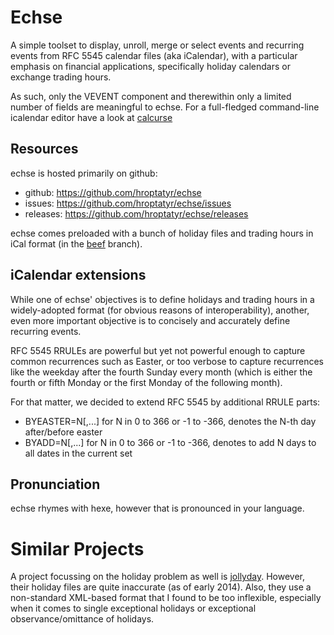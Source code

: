 Echse
=====

A simple toolset to display, unroll, merge or select events and
recurring events from RFC 5545 calendar files (aka iCalendar), with a
particular emphasis on financial applications, specifically holiday
calendars or exchange trading hours.

As such, only the VEVENT component and therewithin only a limited number
of fields are meaningful to echse.  For a full-fledged command-line
icalendar editor have a look at [calcurse][1]

Resources
---------
echse is hosted primarily on github:

+ github: <https://github.com/hroptatyr/echse>
+ issues: <https://github.com/hroptatyr/echse/issues>
+ releases: <https://github.com/hroptatyr/echse/releases>

echse comes preloaded with a bunch of holiday files and trading hours in
iCal format (in the [beef][2] branch).

iCalendar extensions
--------------------
While one of echse' objectives is to define holidays and trading hours
in a widely-adopted format (for obvious reasons of interoperability),
another, even more important objective is to concisely and accurately
define recurring events.

RFC 5545 RRULEs are powerful but yet not powerful enough to capture
common recurrences such as Easter, or too verbose to capture recurrences
like the weekday after the fourth Sunday every month (which is either
the fourth or fifth Monday or the first Monday of the following month).

For that matter, we decided to extend RFC 5545 by additional RRULE
parts:

+ BYEASTER=N[,...]  for N in 0 to 366 or -1 to -366, denotes the N-th
  day after/before easter
+ BYADD=N[,...]  for N in 0 to 366 or -1 to -366, denotes to add N days
  to all dates in the current set

Pronunciation
-------------
echse rhymes with hexe, however that is pronounced in your language.

Similar Projects
================

A project focussing on the holiday problem as well is [jollyday][3].
However, their holiday files are quite inaccurate (as of early 2014).
Also, they use a non-standard XML-based format that I found to be too
inflexible, especially when it comes to single exceptional holidays or
exceptional observance/omittance of holidays.

  [1]: http://calcurse.org
  [2]: https://github.com/hroptatyr/echse/tree/beef
  [3]: http://jollyday.sourceforge.net/
